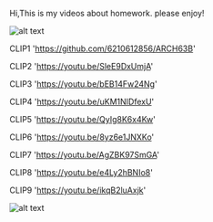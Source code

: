 Hi,This is my videos about homework. please enjoy!

![alt text](https://cdn-blog.adafruit.com/uploads/2020/05/untitled-81.jpg)

CLIP1 'https://github.com/6210612856/ARCH63B'

CLIP2 'https://youtu.be/SleE9DxUmjA'

CLIP3 'https://youtu.be/bEB14Fw24Ng'

CLIP4 'https://youtu.be/uKM1NIDfexU'

CLIP5 'https://youtu.be/QyIg8K6x4Kw'

CLIP6 'https://youtu.be/8yz6e1JNXKo'

CLIP7 'https://youtu.be/AgZBK97SmGA'

CLIP8 'https://youtu.be/e4Ly2hBNIo8'

CLIP9 'https://youtu.be/ikqB2luAxjk'

![alt text](https://miro.medium.com/max/1592/1*WY7ELhXIVxbGlUwmhA1PSw.jpeg)

